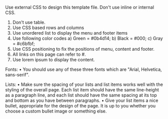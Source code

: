 Use external CSS to design this template file. Don't use inline or internal CSS.
1. Don't use table.
2. Use CSS based rows and columns
3. Use unordered list to display the menu and footer items
4. Use following color codes
     a) Green = #0b4d14; 
     b) Black = #000;
     c) Gray = #c6bfbf;
5. Use CSS positioning to fix the positions of menu, content and footer.
6. All links on this page can refer to #.
7. Use lorem ipsum to display the content.

Fonts:
•	You should use any of these three fonts which are "Arial, Helvetica, sans-serif".

Lists:
•	Make sure the spacing of your lists and list items works well with the styling of the overall page. 
Each list item should  have the same line-height as a paragraph line, and each list should have the 
same spacing at its top and bottom as you have between paragraphs.
•	Give your list items a nice bullet, appropriate for the design of the page. 
It is up to you whether you choose a custom bullet image or something else.
